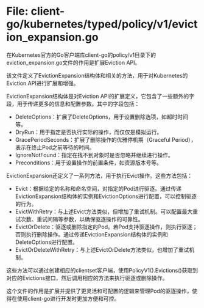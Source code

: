 # File: client-go/kubernetes/typed/policy/v1/eviction_expansion.go

在Kubernetes官方的Go客户端库client-go的policy/v1目录下的eviction_expansion.go文件的作用是扩展Eviction API。

该文件定义了EvictionExpansion结构体和相关的方法，用于对Kubernetes的Eviction API进行扩展和增强。

EvictionExpansion结构体是对Eviction API的扩展定义，它包含了一些额外的字段，用于传递更多的信息和配置参数。其中的字段包括：

- DeleteOptions：扩展了DeleteOptions，用于设置删除选项，如超时时间等。
- DryRun：用于指定是否执行实际的操作，而仅仅是模拟运行。
- GracePeriodSeconds：扩展了删除操作的优雅停机期（Graceful Period），表示在终止Pod之前等待的时间。
- IgnoreNotFound：指定在找不到对象时是否忽略并继续进行操作。
- Preconditions：用于设置操作的前置条件，如资源版本号等。

EvictionExpansion还定义了一系列方法，用于执行Evict操作。这些方法包括：

- Evict：根据给定的名称和命名空间，对指定的Pod进行驱逐。通过传递EvictionExpansion结构体的实例和EvictionOptions进行配置，可以控制驱逐的行为。
- EvictWithRetry：与上述Evict方法类似，但增加了重试机制。可以配置最大重试次数、重试间隔等参数，以确保驱逐操作的可靠性。
- EvictOrDelete：驱逐或删除指定的Pod。若Pod支持驱逐操作，则执行驱逐；否则执行删除操作。通过传递EvictionExpansion结构体的实例和DeleteOptions进行配置。
- EvictOrDeleteWithRetry：与上述EvictOrDelete方法类似，也增加了重试机制。

这些方法可以通过创建相应的clientset客户端，使用PolicyV1().Evictions()获取到对应的Evictions接口，然后调用相应的方法来执行驱逐或删除操作。

这个文件的作用是扩展并提供了更灵活和可配置的逻辑来管理Pod的驱逐操作，使得在使用client-go进行开发时更加方便和可控。

